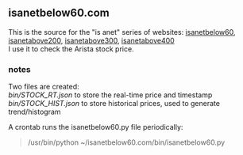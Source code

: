 ## isanetbelow60.com

This is the source for the "is anet" series of websites: <a href=http://www.isanetbelow60.com>isanetbelow60</a>, <a href=http://www.isanetabove200.com>isanetabove200</a>, <a href=http://www.isanetabove300.com>isanetabove300</a>, <a href=http://www.isanetabove400.com>isanetabove400</a>
<br>
I use it to check the Arista stock price.

### notes
Two files are created:
<br>
*bin/STOCK_RT.json* to store the real-time price and timestamp
<br>
*bin/STOCK_HIST.json* to store historical prices, used to generate trend/histogram

A crontab runs the isanetbelow60.py file periodically:
> /usr/bin/python ~/isanetbelow60.com/bin/isanetbelow60.py
